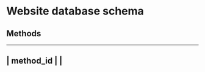 # Website database schema

## Methods

---------------------------------------
| method_id |                         |
---------------------------------------
